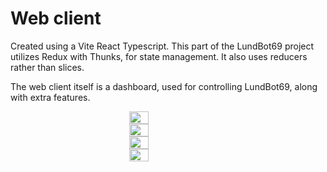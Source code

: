 # Web client

Created using a Vite React Typescript.
This part of the LundBot69 project utilizes Redux with Thunks, for state management.
It also uses reducers rather than slices.

The web client itself is a dashboard, used for controlling LundBot69, along with extra features.

<div style="display: flex; justify-content: center; align-items: center; flex-direction:column">
  <img src="https://github.com/MagnusHLund/LundBot69_Twitch/assets/124877369/e8ce3843-fefc-497e-8793-27b7b6cad1e0" width="24.5%" />
  <img src="https://github.com/MagnusHLund/LundBot69_Twitch/assets/124877369/21fd8509-eb70-4369-85de-05877cb65711" width="24.5%" />
  <img src="https://github.com/MagnusHLund/LundBot69_Twitch/assets/124877369/5e0d09dd-adcd-48f3-9013-f30e78839a41" width="24.5%" /> 
  <img src="https://github.com/MagnusHLund/LundBot69_Twitch/assets/124877369/5de4c750-26ba-404b-ae24-c5430ec877ab" width="24.5%" />
</div>
